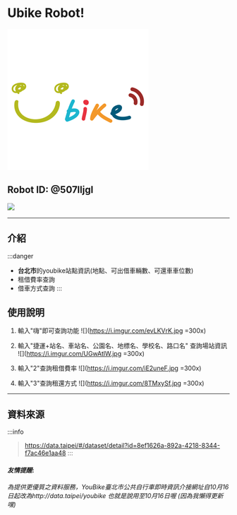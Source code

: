# Ubike Robot! 
![](https://github.com/1917kun/line-robot/raw/master/images/微笑.png)
## Robot ID:  @507lljgl
 ![](https://i.imgur.com/wH2KGtX.png)



---

## 介紹
:::danger
* **台北市**的youbike站點資訊(地點、可出借車輛數、可還車車位數)
* 租借費率查詢
* 借車方式查詢
:::
## 使用說明
1. 輸入"嗨"即可查詢功能
![](https://i.imgur.com/evLKVrK.jpg =300x)

2. 輸入"捷運+站名、車站名、公園名、地標名、學校名、路口名" 查詢場站資訊
![](https://i.imgur.com/UGwAtlW.jpg =300x)

5. 輸入"2"查詢租借費率
![](https://i.imgur.com/iE2uneF.jpg =300x)

4. 輸入"3"查詢租還方式
![](https://i.imgur.com/8TMxySf.jpg =300x)

---
## 資料來源
:::info
>https://data.taipei/#/dataset/detail?id=8ef1626a-892a-4218-8344-f7ac46e1aa48
:::
#### *友情提醒*:
*為提供更優質之資料服務，YouBike臺北市公共自行車即時資訊介接網址自10月16日起改為http://data.taipei/youbike 也就是說用至10月16日喔 (因為我懶得更新嘿)*

